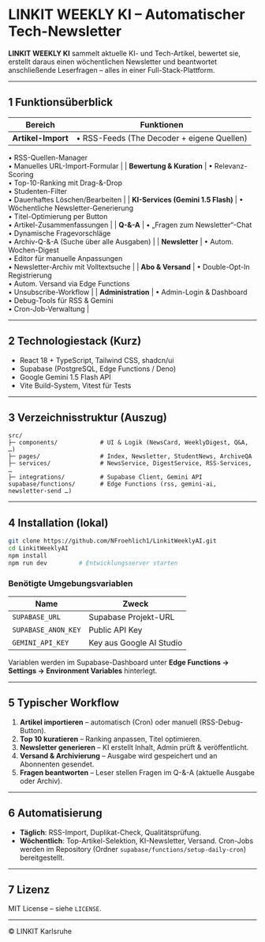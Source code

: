 # LINKIT WEEKLY KI – Automatischer Tech-Newsletter

**LINKIT WEEKLY KI** sammelt aktuelle KI- und Tech-Artikel, bewertet sie, erstellt daraus einen wöchentlichen Newsletter und beantwortet anschließende Leser­fragen – alles in einer Full-Stack-Plattform.

---

## 1  Funktions­überblick

| Bereich | Funktionen |
|---------|------------|
| **Artikel-Import** | • RSS-Feeds (The Decoder + eigene Quellen)  
• RSS-Quellen-Manager  
• Manuelles URL-Import-Formular  |
| **Bewertung & Kuration** | • Relevanz-Scoring  
• Top-10-Ranking mit Drag-&-Drop  
• Studenten-Filter  
• Dauerhaftes Löschen/Bearbeiten |
| **KI-Services (Gemini 1.5 Flash)** | • Wöchentliche Newsletter-Generierung  
• Titel-Optimierung per Button  
• Artikel-Zusammenfassungen |
| **Q-&-A** | • „Fragen zum Newsletter“-Chat  
• Dynamische Fragevorschläge  
• Archiv-Q-&-A (Suche über alle Ausgaben) |
| **Newsletter** | • Autom. Wochen-Digest  
• Editor für manuelle Anpassungen  
• Newsletter-Archiv mit Volltextsuche |
| **Abo & Versand** | • Double-Opt-In Registrierung  
• Autom. Versand via Edge Functions  
• Unsubscribe-Workflow |
| **Administration** | • Admin-Login & Dashboard  
• Debug-Tools für RSS & Gemini  
• Cron-Job-Verwaltung |

---

## 2  Technologie­stack (Kurz)
* React 18 + TypeScript, Tailwind CSS, shadcn/ui
* Supabase (PostgreSQL, Edge Functions / Deno)
* Google Gemini 1.5 Flash API
* Vite Build-System, Vitest für Tests

---

## 3  Verzeichnis­struktur (Auszug)
```
src/
├─ components/            # UI & Logik (NewsCard, WeeklyDigest, Q&A, …)
├─ pages/                 # Index, Newsletter, StudentNews, ArchiveQA
├─ services/              # NewsService, DigestService, RSS-Services, …
├─ integrations/          # Supabase Client, Gemini API
supabase/functions/       # Edge Functions (rss, gemini-ai, newsletter-send …)
```

---

## 4  Installation (lokal)
```bash
git clone https://github.com/NFroehlich1/LinkitWeeklyAI.git
cd LinkitWeeklyAI
npm install
npm run dev         # Entwicklungs­server starten
```

### Benötigte Umgebungs­variablen
| Name | Zweck |
|------|-------|
| `SUPABASE_URL` | Supabase Projekt-URL |
| `SUPABASE_ANON_KEY` | Public API Key |
| `GEMINI_API_KEY` | Key aus Google AI Studio |

Variablen werden im Supabase-Dashboard unter **Edge Functions → Settings → Environment Variables** hinterlegt.

---

## 5  Typischer Workflow
1. **Artikel importieren** – automatisch (Cron) oder manuell (RSS-Debug-Button).
2. **Top 10 kuratieren** – Ranking anpassen, Titel optimieren.
3. **Newsletter generieren** – KI erstellt Inhalt, Admin prüft & veröffentlicht.
4. **Versand & Archivierung** – Ausgabe wird gespeichert und an Abonnenten gesendet.
5. **Fragen beantworten** – Leser stellen Fragen im Q-&-A (aktuelle Ausgabe oder Archiv).

---

## 6  Automatisierung
* **Täglich**: RSS-Import, Duplikat-Check, Qualitäts­prüfung.
* **Wöchentlich**: Top-Artikel-Selektion, KI-Newsletter, Versand.
Cron-Jobs werden im Repository (Ordner `supabase/functions/setup-daily-cron`) bereitgestellt.

---

## 7  Lizenz
MIT License – siehe `LICENSE`.

---

© LINKIT Karlsruhe
